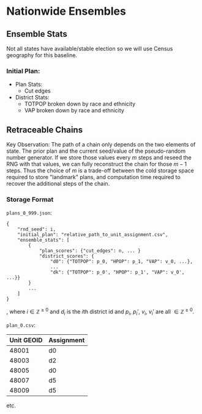 # Nationwide Ensembles

## Ensemble Stats

Not all states have available/stable election so we will use Census geography for this baseline.

### Initial Plan:
* Plan Stats:
  * Cut edges
* District Stats:
  * TOTPOP broken down by race and ethnicity
  * VAP broken down by race and ethnicity

## Retraceable Chains

Key Observation: The path of a chain only depends on the two elements of state. The prior plan and the current seed/value of the pseudo-random number generator.  If we store those values every $m$ steps and reseed the RNG with that values, we can fully reconstruct the chain for those $m-1$ steps.  Thus the choice of $m$ is a trade-off between the cold storage space required to store "landmark" plans, and computation time required to recover the additional steps of the chain.

### Storage Format

`plans_0_999.json`:

    {
        "rnd_seed": i,
        "initial_plan": "relative_path_to_unit_assignment.csv",
        "ensemble_stats": [
            {
                "plan_scores": {"cut_edges": n, ... }
                "district_scores": {
                    "d0": {"TOTPOP": p_0, "HPOP": p_1, "VAP": v_0, ...},
                    ...
                    "dk": {"TOTPOP": p_0', "HPOP": p_1', "VAP": v_0', ...}}
            }
            ...
        ]
    }

, where $i \in \mathbb{Z}^{\geq 0}$ and $d_i$ is the $i$th district id and $p_i$, $p_i'$, $v_i$, $v_i'$ are all $\in \mathbb{Z}^{\geq 0}$.

`plan_0.csv`:


| Unit GEOID | Assignment |
|------------|------------|
| 48001      | d0         |
| 48003      | d2         |
| 48005      | d0         |
| 48007      | d5         |
| 48009      | d5         |

etc.
